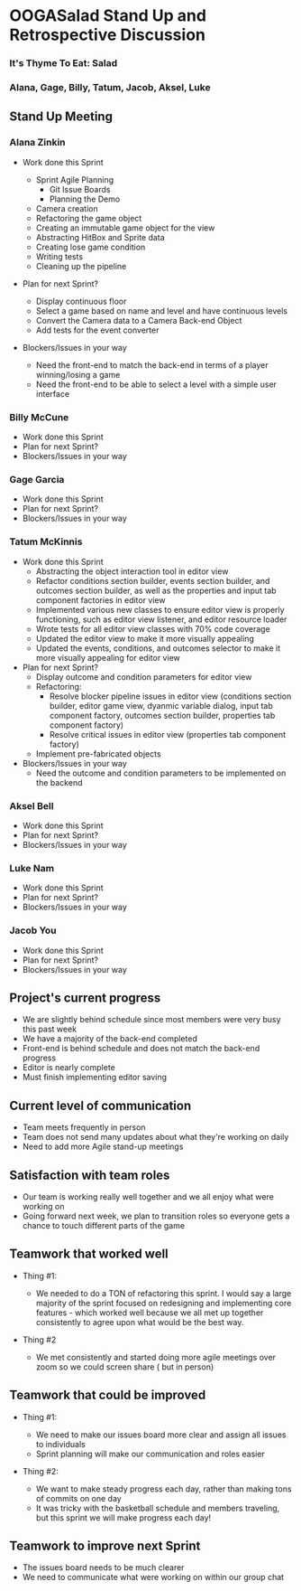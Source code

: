 # OOGASalad Stand Up and Retrospective Discussion

### It's Thyme To Eat: Salad

### Alana, Gage, Billy, Tatum, Jacob, Aksel, Luke

## Stand Up Meeting

### Alana Zinkin

* Work done this Sprint

    * Sprint Agile Planning
        * Git Issue Boards
        * Planning the Demo
    * Camera creation
    * Refactoring the game object
    * Creating an immutable game object for the view
    * Abstracting HitBox and Sprite data
    * Creating lose game condition
    * Writing tests
    * Cleaning up the pipeline
* Plan for next Sprint?

    * Display continuous floor
    * Select a game based on name and level and have continuous levels
    * Convert the Camera data to a Camera Back-end Object
    * Add tests for the event converter
* Blockers/Issues in your way

    * Need the front-end to match the back-end in terms of a player winning/losing a game
    * Need the front-end to be able to select a level with a simple user interface

### Billy McCune

* Work done this Sprint
* Plan for next Sprint?
* Blockers/Issues in your way

### Gage Garcia

* Work done this Sprint
* Plan for next Sprint?
* Blockers/Issues in your way

### Tatum McKinnis

* Work done this Sprint
    * Abstracting the object interaction tool in editor view
    * Refactor conditions section builder, events section builder, and outcomes section builder, as
      well as the properties and input tab component factories in editor view
    * Implemented various new classes to ensure editor view is properly functioning, such as editor
      view listener, and editor resource loader
    * Wrote tests for all editor view classes with 70% code coverage
    * Updated the editor view to make it more visually appealing
    * Updated the events, conditions, and outcomes selector to make it more visually appealing for
      editor view
* Plan for next Sprint?
    * Display outcome and condition parameters for editor view
    * Refactoring:
        * Resolve blocker pipeline issues in editor view (conditions section builder, editor game
          view, dyanmic variable dialog, input tab component factory, outcomes section builder,
          properties tab component factory)
        * Resolve critical issues in editor view (properties tab component factory)
    * Implement pre-fabricated objects
* Blockers/Issues in your way
    * Need the outcome and condition parameters to be implemented on the backend

### Aksel Bell

* Work done this Sprint
* Plan for next Sprint?
* Blockers/Issues in your way

### Luke Nam

* Work done this Sprint
* Plan for next Sprint?
* Blockers/Issues in your way

### Jacob You

* Work done this Sprint
* Plan for next Sprint?
* Blockers/Issues in your way

## Project's current progress

* We are slightly behind schedule since most members were very busy this past week
* We have a majority of the back-end completed
* Front-end is behind schedule and does not match the back-end progress
* Editor is nearly complete
* Must finish implementing editor saving

## Current level of communication

* Team meets frequently in person
* Team does not send many updates about what they're working on daily
* Need to add more Agile stand-up meetings

## Satisfaction with team roles

* Our team is working really well together and we all enjoy what were working on
* Going forward next week, we plan to transition roles so everyone gets a chance to touch different
  parts of the game

## Teamwork that worked well

* Thing #1:

    * We needed to do a TON of refactoring this sprint. I would say a large majority of the sprint
      focused on redesigning and implementing core features - which worked well because we all met
      up together consistently to agree upon what would be the best way.
* Thing #2

    * We met consistently and started doing more agile meetings over zoom so we could screen share (
      but in person)

## Teamwork that could be improved

* Thing #1:

    * We need to make our issues board more clear and assign all issues to individuals
    * Sprint planning will make our communication and roles easier
* Thing #2:

    * We want to make steady progress each day, rather than making tons of commits on one day
    * It was tricky with the basketball schedule and members traveling, but this sprint we will make
      progress each day!

## Teamwork to improve next Sprint

* The issues board needs to be much clearer
* We need to communicate what were working on within our group chat
